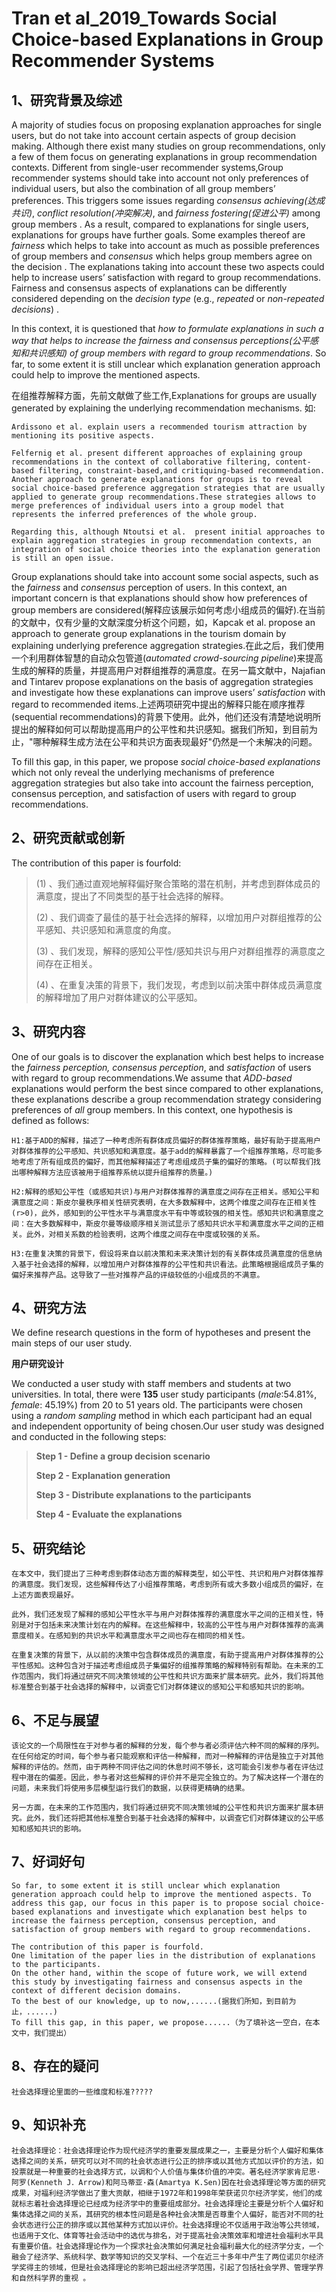 # Tran et al_2019_Towards Social Choice-based Explanations in Group Recommender Systems

## 1、研究背景及综述

A majority of studies focus on proposing explanation approaches for single users, but do not take into account certain aspects of group decision making. Although there exist many studies on group recommendations, only a few of them focus on generating explanations in group recommendation contexts. Different from single-user recommender systems,Group recommender systems should take into account not only preferences of individual users, but also the combination of all group members’ preferences. This triggers some issues regarding *consensus achieving(*达成共识*)*, *conflict resolution(*冲突解决*)*, and *fairness fostering(*促进公平*)* among group members . As a result, compared to explanations for single users, explanations for groups have further goals. Some examples thereof are *fairness* which helps to take into account as much as possible preferences of group members and *consensus* which helps group members agree on the decision . The explanations taking into account these two aspects could help to increase users’ satisfaction with regard to group recommendations. Fairness and consensus aspects of explanations can be differently considered depending on the *decision type* (e.g., *repeated* or *non-repeated decisions*) . 

 In this context, it is questioned that *how to formulate explanations in such a way that helps to increase* *the fairness and consensus perceptions(*公平感知和共识感知*)* *of group members with regard to group recommendations*. So far, to some extent it is still unclear which explanation generation approach could help to improve the mentioned aspects.

在组推荐解释方面，先前文献做了些工作,Explanations for groups are usually generated by explaining the underlying recommendation mechanisms. 如:

```
Ardissono et al. explain users a recommended tourism attraction by mentioning its positive aspects. 
```

```
Felfernig et al. present different approaches of explaining group recommendations in the context of collaborative filtering, content-based filtering, constraint-based,and critiquing-based recommendation. Another approach to generate explanations for groups is to reveal social choice-based preference aggregation strategies that are usually applied to generate group recommendations.These strategies allows to merge preferences of individual users into a group model that represents the inferred preferences of the whole group.
```

```
Regarding this, although Ntoutsi et al.  present initial approaches to explain aggregation strategies in group recommendation contexts, an integration of social choice theories into the explanation generation is still an open issue.
```

Group explanations should take into account some social aspects, such as the *fairness* and *consensus* perception of users. In this context, an important concern is that explanations should show how preferences of group members are considered(解释应该展示如何考虑小组成员的偏好).在当前的文献中，仅有少量的文献深度分析这个问题，如，Kapcak et al. propose an approach to generate group explanations in the tourism domain by explaining underlying preference aggregation strategies.在此之后，我们使用一个利用群体智慧的自动众包管道(*automated crowd-sourcing pipeline*)来提高生成的解释的质量，并提高用户对群组推荐的满意度。在另一篇文献中，Najafian and Tintarev  propose explanations on the basis of aggregation strategies and investigate how these explanations can improve users’ *satisfaction* with regard to recommended items.上述两项研究中提出的解释只能在顺序推荐(sequential recommendations)的背景下使用。此外，他们还没有清楚地说明所提出的解释如何可以帮助提高用户的公平性和共识感知。据我们所知，到目前为止，"哪种解释生成方法在公平和共识方面表现最好"仍然是一个未解决的问题。

To fill this gap, in this paper, we propose *social choice-based explanations* which not only reveal the underlying mechanisms of preference aggregation strategies but also take into account the fairness perception, consensus perception, and satisfaction of users with regard to group recommendations.

## 2、研究贡献或创新

The contribution of this paper is fourfold:

> (1) 、我们通过直观地解释偏好聚合策略的潜在机制，并考虑到群体成员的满意度，提出了不同类型的基于社会选择的解释。
>
> (2) 、我们调查了最佳的基于社会选择的解释，以增加用户对群组推荐的公平感知、共识感知和满意度的角度。
>
> (3) 、我们发现，解释的感知公平性/感知共识与用户对群组推荐的满意度之间存在正相关。
>
> (4) 、在重复决策的背景下，我们发现，考虑到以前决策中群体成员满意度的解释增加了用户对群体建议的公平感知。

## 3、研究内容

One of our goals is to discover the explanation which best helps to increase the *fairness perception, consensus perception*, and *satisfaction* of users with regard to group recommendations.We assume that *ADD-based* explanations would perform the best since compared to other explanations, these explanations describe a group recommendation strategy considering preferences of *all* group members. In this context, one hypothesis is defined as follows:

```
H1:基于ADD的解释，描述了一种考虑所有群体成员偏好的群体推荐策略，最好有助于提高用户对群体推荐的公平感知、共识感知和满意度。基于add的解释暴露了一个组推荐策略，尽可能多地考虑了所有组成员的偏好，而其他解释描述了考虑组成员子集的偏好的策略。(可以帮我们找出哪种解释方法应该被用于组推荐系统以提升组推荐的质量。)
```

```
H2:解释的感知公平性（或感知共识)与用户对群体推荐的满意度之间存在正相关。感知公平和满意度之间：斯皮尔曼秩序相关性研究表明，在大多数解释中，这两个维度之间存在正相关性(r>0)，此外，感知到的公平性水平与满意度水平有中等或较强的相关性。感知共识和满意度之间：在大多数解释中，斯皮尔曼等级顺序相关测试显示了感知共识水平和满意度水平之间的正相关。此外，对相关系数的检验表明，这两个维度之间存在中度或较强的关系。
```

```
H3:在重复决策的背景下，假设将来自以前决策和未来决策计划的有关群体成员满意度的信息纳入基于社会选择的解释，以增加用户对群体推荐的公平性和共识看法。此策略根据组成员子集的偏好来推荐产品。这导致了一些对推荐产品的评级较低的小组成员的不满意。
```

## 4、研究方法

We define research questions in the form of hypotheses and present the main steps of our user study.

**用户研究设计**

We conducted a user study with staff members and students at two universities. In total, there were **135** user study participants (*male*:54.81%, *female*: 45.19%) from 20 to 51 years old. The participants were chosen using a *random sampling* method in which each participant had an equal and independent opportunity of being chosen.Our user study was designed and conducted in the following steps:

> **Step 1 - Define a group decision scenario**
>
> **Step 2 - Explanation generation**
>
> **Step 3 - Distribute explanations to the participants**
>
> **Step 4 - Evaluate the explanations**

## 5、研究结论

```
在本文中，我们提出了三种考虑到群体动态方面的解释类型，如公平性、共识和用户对群体推荐的满意度。我们发现，这些解释传达了小组推荐策略，考虑到所有或大多数小组成员的偏好，在上述方面表现最好。

此外，我们还发现了解释的感知公平性水平与用户对群体推荐的满意度水平之间的正相关性，特别是对于包括未来决策计划在内的解释。在这些解释中，较高的公平性与用户对群体推荐的高满意度相关。在感知到的共识水平和满意度水平之间也存在相同的相关性。

在重复决策的背景下，从以前的决策中包含群体成员的满意度，有助于提高用户对群体推荐的公平性感知。这种包含对于描述考虑组成员子集偏好的组推荐策略的解释特别有帮助。在未来的工作范围内，我们将通过研究不同决策领域的公平性和共识方面来扩展本研究。此外，我们将其他标准整合到基于社会选择的解释中，以调查它们对群体建议的感知公平和感知共识的影响。
```

## 6、不足与展望

```
该论文的一个局限性在于对参与者的解释的分发，每个参与者必须评估六种不同的解释的序列。在任何给定的时间，每个参与者只能观察和评估一种解释，而对一种解释的评估是独立于对其他解释的评估的。然而，由于两种不同评估之间的休息时间不够长，这可能会引发参与者在评估过程中潜在的偏差。因此，参与者对这些解释的评价并不是完全独立的。为了解决这样一个潜在的问题，未来我们将使用多层模型运行我们的数据，以获得更精确的结果。

另一方面，在未来的工作范围内，我们将通过研究不同决策领域的公平性和共识方面来扩展本研究。此外，我们还将把其他标准整合到基于社会选择的解释中，以调查它们对群体建议的公平感知和感知共识的影响。
```

## 7、好词好句

```
So far, to some extent it is still unclear which explanation generation approach could help to improve the mentioned aspects. To address this gap, our focus in this paper is to propose social choice-based explanations and investigate which explanation best helps to increase the fairness perception, consensus perception, and satisfaction of group members with regard to group recommendations.

The contribution of this paper is fourfold.
One limitation of the paper lies in the distribution of explanations to the participants.
On the other hand, within the scope of future work, we will extend this study by investigating fairness and consensus aspects in the context of different decision domains.
To the best of our knowledge, up to now,......(据我们所知，到目前为止，......)
To fill this gap, in this paper, we propose......（为了填补这一空白，在本文中，我们提出）
```

## 8、存在的疑问

```
社会选择理论里面的一些维度和标准?????
```

## 9、知识补充

```
社会选择理论：社会选择理论作为现代经济学的重要发展成果之一，主要是分析个人偏好和集体选择之间的关系，研究可以对不同的社会状态进行公正的排序或以其他方式加以评价的方法，如投票就是一种重要的社会选择方式，以调和个人价值与集体价值的冲突。著名经济学家肯尼思·阿罗(Kenneth J．Arrow)和阿马蒂亚·森(Amartya K.Sen)因在社会选择理论等方面的研究成果，对福利经济学做出了重大贡献，相继于1972年和1998年荣获诺贝尔经济学奖，他们的成就标志着社会选择理论已经成为经济学中的重要组成部分。社会选择理论主要是分析个人偏好和集体选择之间的关系，其研究的根本性问题是各种社会决策是否尊重个人偏好，能否对不同的社会状态进行公正的排序或以其他某种方式加以评价。社会选择理论不仅适用于政治等公共领域，也适用于文化、体育等社会活动中的选优与排名，对于提高社会决策效率和增进社会福利水平具有重要价值。社会选择理论作为一个探求社会决策如何满足社会福利最大化的经济学分支，一个融会了经济学、系统科学、数学等知识的交叉学科、一个在近三十多年中产生了两位诺贝尔经济学奖得主的领域，但是社会选择理论的影响已超出经济学范围，引起了包括社会学界、管理学界和自然科学界的重视 。
```

